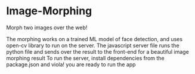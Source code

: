# Image-Morphing
Morph two images over the web!


The morphing works on a trained ML model of face detection, and uses open-cv library to run on the server.
The javascript server file runs the python file and sends over the result to the front-end for a beautiful image morphing result
To run the server, install dependencies from the package.json and viola! you are ready to run the app
